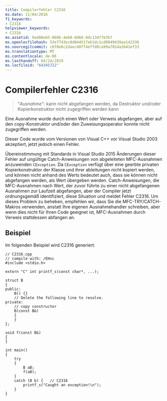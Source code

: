 ```yaml
---
title: Compilerfehler C2316
ms.date: 11/04/2016
f1_keywords:
- C2316
helpviewer_keywords:
- C2316
ms.assetid: 9ad08eb5-060b-4eb0-8d66-0dc134f7bf67
ms.openlocfilehash: 53e7743ec0d84451feb1dc1cd8849439aa142336
ms.sourcegitcommit: c6f8e6c2daec40ff4effd8ca99a7014a3b41ef33
ms.translationtype: MT
ms.contentlocale: de-DE
ms.lasthandoff: 04/24/2019
ms.locfileid: "64345722"
---
```

# <a name="compiler-error-c2316"></a>Compilerfehler C2316

> "*Ausnahme*": kann nicht abgefangen werden, da Destruktor und/oder Kopierkonstruktor nicht zugegriffen werden kann

Eine Ausnahme wurde durch einen Wert oder Verweis abgefangen, aber auf den copy-Konstruktor und/oder den Zuweisungsoperator konnte nicht zugegriffen werden.

Dieser Code wurde vom Versionen von Visual C++ vor Visual Studio 2003 akzeptiert, jetzt jedoch einen Fehler.

Übereinstimmung mit Standards in Visual Studio 2015 Änderungen dieser Fehler auf ungültige Catch-Anweisungen von abgeleiteten MFC-Ausnahmen anzuwenden `CException`. Da `CException` verfügt über eine geerbte privaten Kopierkonstruktor der Klasse und ihrer ableitungen nicht kopiert werden, und können nicht anhand des Werts bedeutet auch, dass sie können nicht abgefangen werden, als Wert übergeben werden. Catch-Anweisungen, die MFC-Ausnahmen nach Wert, der zuvor führte zu einer nicht abgefangenen Ausnahmen zur Laufzeit abgefangen, aber der Compiler jetzt ordnungsgemäß identifiziert, diese Situation und meldet Fehler C2316. Um dieses Problem zu beheben, empfehlen wir, dass Sie die MFC-TRY/CATCH-Makros verwenden, anstatt Ihre eigenen Ausnahmehandler schreiben, aber wenn dies nicht für Ihren Code geeignet ist, MFC-Ausnahmen durch Verweis stattdessen abfangen an.

## <a name="example"></a>Beispiel

Im folgenden Beispiel wird C2316 generiert:

```
// C2316.cpp
// compile with: /EHsc
#include <stdio.h>

extern "C" int printf_s(const char*, ...);

struct B
{
public:
    B() {}
    // Delete the following line to resolve.
private:
    // copy constructor
    B(const B&)
    {
    }
};

void f(const B&)
{
}

int main()
{
    try
    {
        B aB;
        f(aB);
    }
    catch (B b) {   // C2316
        printf_s("Caught an exception!\n");
    }
}
```